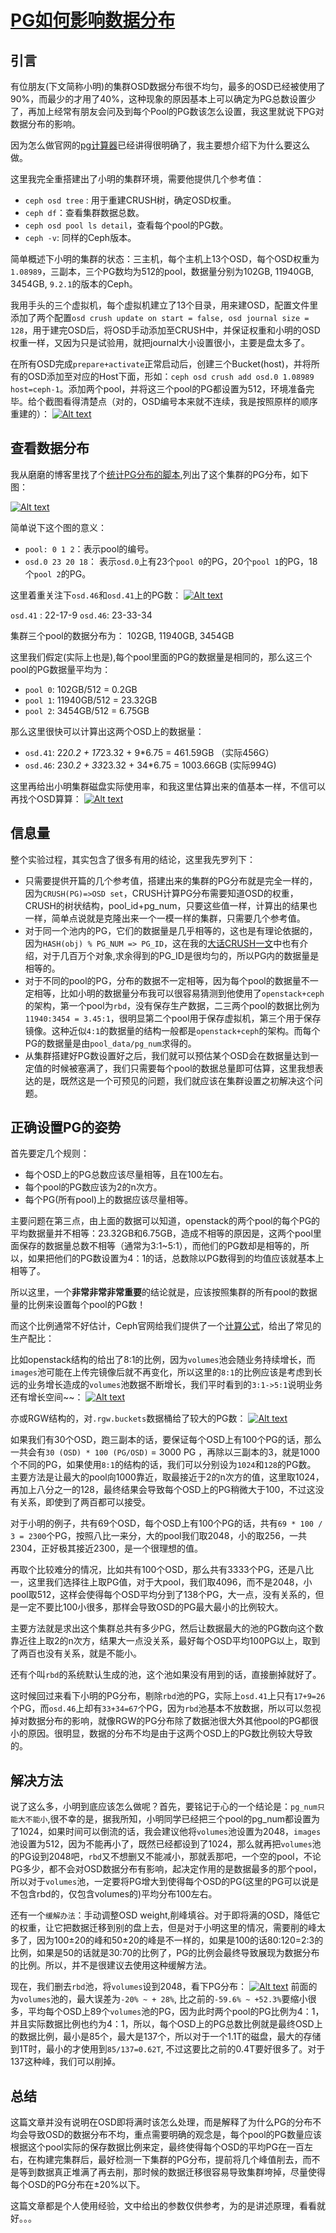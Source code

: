 # [PG如何影响数据分布](http://www.xuxiaopang.com/2016/11/17/exp-how-pg-affect-data-distribution/)

## 引言

有位朋友(下文简称小明)的集群OSD数据分布很不均匀，最多的OSD已经被使用了90%，而最少的才用了40%，这种现象的原因基本上可以确定为PG总数设置少了，再加上经常有朋友会问及到每个Pool的PG数该怎么设置，我这里就说下PG对数据分布的影响。

因为怎么做官网的[pg计算器](http://www.ceph.com/pgcalc)已经讲得很明确了，我主要想介绍下为什么要这么做。



这里我完全重搭建出了小明的集群环境，需要他提供几个参考值：

- `ceph osd tree` : 用于重建CRUSH树，确定OSD权重。
- `ceph df`：查看集群数据总数。
- `ceph osd pool ls detail`，查看每个pool的PG数。
- `ceph -v`: 同样的Ceph版本。

简单概述下小明的集群的状态：三主机，每个主机上13个OSD，每个OSD权重为`1.08989`，三副本，三个PG数均为512的pool，数据量分别为102GB, 11940GB, 3454GB, `9.2.1`的版本的Ceph。

我用手头的三个虚拟机，每个虚拟机建立了13个目录，用来建OSD，配置文件里添加了两个配置`osd crush update on start = false, osd journal size = 128`，用于建完OSD后，将OSD手动添加至CRUSH中，并保证权重和小明的OSD权重一样，又因为只是试验用，就把journal大小设置很小，主要是盘太多了。

在所有OSD完成`prepare+activate`正常启动后，创建三个Bucket(host)，并将所有的OSD添加至对应的Host下面，形如：`ceph osd crush add osd.0 1.08989 host=ceph-1`。添加两个pool，并将这三个pool的PG都设置为512，环境准备完毕。给个截图看得清楚点（对的，OSD编号本来就不连续，我是按照原样的顺序重建的）：
[![Alt text](http://www.xuxiaopang.com/images/1479363094951.png)](http://www.xuxiaopang.com/images/1479363094951.png)

## 查看数据分布

我从磨磨的博客里找了个[统计PG分布的脚本](http://www.zphj1987.com/2015/10/04/查询osd上的pg数/),列出了这个集群的PG分布，如下图：

[![Alt text](http://www.xuxiaopang.com/images/1479363415783.png)](http://www.xuxiaopang.com/images/1479363415783.png)

简单说下这个图的意义：

- `pool: 0 1 2`：表示pool的编号。
- `osd.0 23 20 18`： 表示`osd.0`上有23个`pool 0`的PG，20个`pool 1`的PG，18个`pool 2`的PG。

这里着重关注下`osd.46`和`osd.41`上的PG数：
[![Alt text](http://www.xuxiaopang.com/images/1479363725428.png)](http://www.xuxiaopang.com/images/1479363725428.png)

`osd.41` : 22-17-9
`osd.46`: 23-33-34

集群三个pool的数据分布为： 102GB, 11940GB, 3454GB

这里我们假定(实际上也是),每个pool里面的PG的数据量是相同的，那么这三个pool的PG数据量平均为：

- `pool 0`: 102GB/512 = 0.2GB
- `pool 1`: 11940GB/512 = 23.32GB
- `pool 2`: 3454GB/512 = 6.75GB

那么这里很快可以计算出这两个OSD上的数据量：

- `osd.41`: 22*0.2 + 17*23.32 + 9*6.75 = 461.59GB （实际456G）
- `osd.46`: 23*0.2 + 33*23.32 + 34*6.75 = 1003.66GB (实际994G)

这里再给出小明集群磁盘实际使用率，和我这里估算出来的值基本一样，不信可以再找个OSD算算：
[![Alt text](http://www.xuxiaopang.com/images/1479365173445.png)](http://www.xuxiaopang.com/images/1479365173445.png)

## 信息量

整个实验过程，其实包含了很多有用的结论，这里我先罗列下：

- 只需要提供开篇的几个参考值，搭建出来的集群的PG分布就是完全一样的，因为`CRUSH(PG)=>OSD set`，CRUSH计算PG分布需要知道OSD的权重，CRUSH的树状结构，pool_id+pg_num，只要这些值一样，计算出的结果也一样，简单点说就是克隆出来一个一模一样的集群，只需要几个参考值。
- 对于同一个池内的PG，它们的数据量是几乎相等的，这也是有理论依据的，因为`HASH(obj) % PG_NUM => PG_ID`，这在我的[大话CRUSH一文](http://xuxiaopang.com/2016/11/08/easy-ceph-CRUSH/)中也有介绍，对于几百万个对象,求余得到的PG_ID是很均匀的，所以PG内的数据量是相等的。
- 对于不同的pool的PG，分布的数据不一定相等，因为每个pool的数据量不一定相等，比如小明的数据量分布我可以很容易猜测到他使用了`openstack+ceph`的架构，第一个pool为`rbd`，没有保存生产数据，二三两个pool的数据比例为`11940:3454 = 3.45:1`，很明显第二个pool用于保存虚拟机，第三个用于保存镜像。这种近似`4:1`的数据量的结构一般都是`openstack+ceph`的架构。而每个PG的数据量是由`pool_data/pg_num`求得的。
- 从集群搭建好PG数设置好之后，我们就可以预估某个OSD会在数据量达到一定值的时候被塞满了，我们只需要每个pool的数据总量即可估算，这里我想表达的是，既然这是一个可预见的问题，我们就应该在集群设置之初解决这个问题。

## 正确设置PG的姿势

首先要定几个规则：

- 每个OSD上的PG总数应该尽量相等，且在100左右。
- 每个pool的PG数应该为2的n次方。
- 每个PG(所有pool)上的数据应该尽量相等。

主要问题在第三点，由上面的数据可以知道，openstack的两个pool的每个PG的平均数据量并不相等：23.32GB和6.75GB，造成不相等的原因是，这两个pool里面保存的数据量总数不相等（通常为3:1~5:1），而他们的PG数却是相等的，所以，如果把他们的PG数设置为4：1的话，总数除以PG数得到的均值应该就基本上相等了。

所以这里，一个**非常非常非常重要**的结论就是，应该按照集群的所有pool的数据量的比例来设置每个pool的PG数！

而这个比例通常不好估计，Ceph官网给我们提供了一个[计算公式](http://www.ceph.com/pgcalc)，给出了常见的生产配比：

比如openstack结构的给出了8:1的比例，因为`volumes`池会随业务持续增长，而`images`池可能在上传完镜像后就不再变化，所以这里的`8:1`的比例应该是考虑到长远的业务增长造成的`volumes`池数据不断增长，我们平时看到的`3:1->5:1`说明业务还有增长空间~~：
[![Alt text](http://www.xuxiaopang.com/images/1479367972895.png)](http://www.xuxiaopang.com/images/1479367972895.png)

亦或RGW结构的，对`.rgw.buckets`数据桶给了较大的PG数：
[![Alt text](http://www.xuxiaopang.com/images/1479368092484.png)](http://www.xuxiaopang.com/images/1479368092484.png)

如果我们有30个OSD，跑三副本的话，要保证每个OSD上有100个PG的话，那么一共会有`30 (OSD) * 100 (PG/OSD)` = 3000 PG ，再除以三副本的3，就是1000个不同的PG，如果使用`8:1`的结构的话，我们可以分别设为`1024`和`128`的PG数。 主要方法是让最大的pool向1000靠近，取最接近于2的n次方的值，这里取1024，再加上八分之一的128，最终结果会导致每个OSD上的PG稍微大于100，不过这没有关系，即使到了两百都可以接受。

对于小明的例子，共有69个OSD，每个OSD上有100个PG的话，共有`69 * 100 / 3 = 2300`个PG，按照八比一来分，大的pool我们取2048，小的取256，一共2304，正好极其接近2300，是一个很理想的值。

再取个比较难分的情况，比如共有100个OSD，那么共有3333个PG，还是八比一，这里我们选择往上取PG值，对于大pool，我们取4096，而不是2048，小pool取512，这样会使得每个OSD平均分到了138个PG，大一点，没有关系的，但是一定不要比100小很多，那样会导致OSD的PG最大最小的比例较大。

主要方法就是求出这个集群总共有多少PG，然后让数据最大的池的PG数向这个数靠近往上取2的n次方，结果大一点没关系，最好每个OSD平均100PG以上，取到了两百也没有关系，就是不能小。

还有个叫`rbd`的系统默认生成的池，这个池如果没有用到的话，直接删掉就好了。

这时候回过来看下小明的PG分布，剔除`rbd`池的PG，实际上`osd.41`上只有`17+9=26`个PG，而`osd.46`上却有`33+34=67`个PG，因为`rbd`池基本不放数据，所以可以忽视掉对数据分布的影响，就像RGW的PG分布除了数据池很大外其他pool的PG都很小的原因。很明显，数据的分布不均是由于这两个OSD上的PG数比例较大导致的。

## 解决方法

说了这么多，小明到底应该怎么做呢？首先，要铭记于心的一个结论是：`pg_num只能大不能小`,很不幸的是，据我所知，小明同学已经把三个pool的pg_num都设置为了1024，如果时间可以倒流的话，我会建议他将`volumes`池设置为2048，`images`池设置为512，因为不能再小了，既然已经都设到了1024，那么就再把`volumes`池的PG设到2048吧，`rbd`又不想删又不能减小，那就丢那吧，一个空的pool，不论PG多少，都不会对OSD数据分布有影响，起决定作用的是数据最多的那个pool，所以对于`volumes`池，一定要将PG增大到使得每个OSD的PG(这里的PG可以说是不包含rbd的，仅包含volumes的)平均分布100左右。

还有一个`缓解办法`：手动调整OSD weight,削峰填谷。对于即将满的OSD，降低它的权重，让它把数据迁移到别的盘上去，但是对于小明这里的情况，需要削的峰太多了，因为100±20的峰和50±20的峰是不一样的，如果是100的话80:120=2:3的比例，如果是50的话就是30:70的比例了，PG的比例会最终导致展现为数据分布的比例。所以，并不是很建议去使用这种缓解方法。

现在，我们删去`rbd`池，将`volumes`设到2048，看下PG分布：
[![Alt text](http://www.xuxiaopang.com/images/1479373313869.png)](http://www.xuxiaopang.com/images/1479373313869.png)
前面的为`volumes`池的，最大误差为`-20% ~ + 28%`, 比之前的`-59.6% ~ +52.3%`要缩小很多，平均每个OSD上89个`volumes`池的PG，因为此时两个pool的PG比例为4：1，并且实际数据比例也约为4：1，所以，每个OSD上的PG总数比例就是最终OSD上的数据比例，最小是85个，最大是137个，所以对于一个1.1T的磁盘，最大的存储到1T时，最小的才使用到`85/137=0.62T`, 不过这要比之前的0.4T要好很多了。对于137这种峰，我们可以削掉。

## 总结

这篇文章并没有说明在OSD即将满时该怎么处理，而是解释了为什么PG的分布不均会导致OSD的数据分布不均，重点需要明确的观念是，每个pool的PG数量应该根据这个pool实际的保存数据比例来定，最终使得每个OSD的平均PG在一百左右，在构建完集群后，最好检测一下集群的PG分布，提前将几个峰值削去，而不是等到数据真正堆满了再去削，那时候的数据迁移很容易导致集群垮掉，尽量使得每个OSD的PG分布在±20%以下。

这篇文章都是个人使用经验，文中给出的参数仅供参考，为的是讲述原理，看看就好。。。